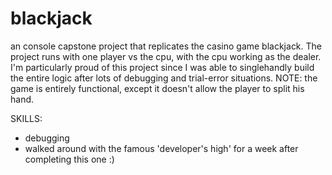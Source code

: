 # blackjack
an console capstone project that replicates the casino game blackjack. The project runs with one player vs the cpu, with the cpu working as the dealer. I'm particularly proud of this project since I was able to singlehandly build the entire logic after lots of debugging and trial-error situations. NOTE: the game is entirely functional, except it doesn't allow the player to split his hand.

SKILLS:
  - debugging
  - walked around with the famous 'developer's high' for a week after completing this one :)
